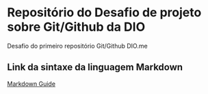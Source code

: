 # Repositório do Desafio de projeto sobre Git/Github da DIO
Desafio do primeiro repositório Git/Github DIO.me

## Link da sintaxe da linguagem Markdown
[ Markdown Guide ](https://www.markdownguide.org/)

